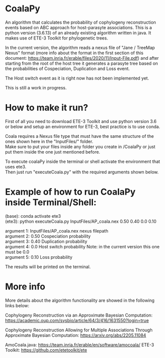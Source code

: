 # CoalaPy
An algorithm that calculates the probability of cophylogeny reconstruction events based on ABC approach for host-parasyte associations.
This is a python version (3.6.13) of an already existing algorithm written in java. It makes use of ETE-3 Toolkit for phylogenetic trees.

In the current version, the algorithm reads a nexus file of "Jane / TreeMap Nexus" format 
(more info about the format in the first section of this document: https://team.inria.fr/erable/files/2020/11/Input-File.pdf)
and after starting from the root of the host tree it generates a parasyte tree based on the probabilities of Cospeciation, Duplication and Loss event.

The Host switch event as it is right now has not been implemented yet.

This is still a work in progress.

# How to make it run?

First of all you need to download ETE-3 Toolkit and use python version 3.6 or below and setup an environment for ETE-3, best practice is to use conda.

Coala requires a Nexus file type that must have the same structure of the ones shown here in the "InputFiles/" folder. <br />
Make sure to put your files inside any folder you create in /CoalaPy or just put them inside the one just mentioned before.

To execute coalaPy inside the terminal or shell activate the environment that uses ete3. <br />
Then just run "executeCoala.py" with the required arguments shown below.

# Example of how to run CoalaPy inside Terminal/Shell:

(base): conda activate ete3 <br />
(ete3): python executeCoala.py InputFiles/AP_coala.nex 0.50 0.40 0.0 0.10

argument 1: InputFiles/AP_coala.nex nexus filepath <br />
argument 2: 0.50 Cospeciation probability <br />
argument 3: 0.40 Duplication probability <br />
argument 4: 0.0 Host switch probability Note: in the current version this one must be 0.0 <br />
argument 5: 0.10 Loss probability

The results will be printed on the terminal. 

# More info

More details about the algorithm functionality are showed in the following links below:

Cophylogeny Reconstruction via an Approximate Bayesian Computation: https://academic.oup.com/sysbio/article/64/3/416/1631550?login=true

Cophylogeny Reconstruction Allowing for Multiple Associations Through Approximate Bayesian Computation: https://arxiv.org/abs/2205.11084


AmoCoala.java: https://team.inria.fr/erable/en/software/amocoala/
ETE-3 Toolkit: https://github.com/etetoolkit/ete
